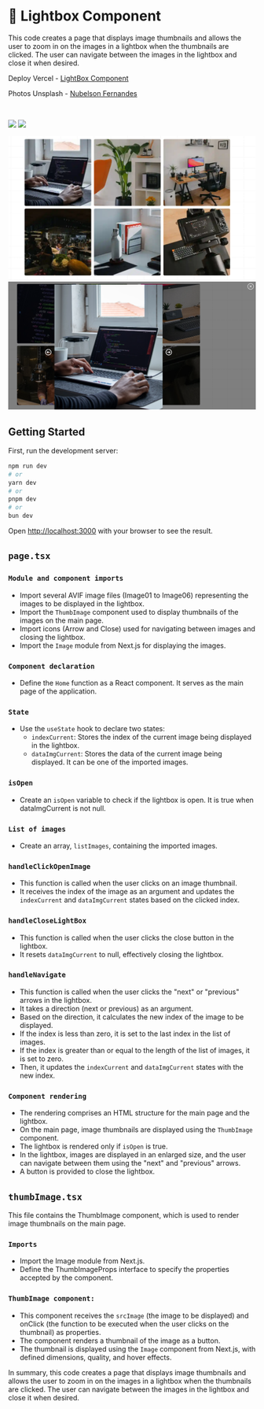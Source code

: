 # 🚀 Lightbox Component

This code creates a page that displays image thumbnails and allows the user to zoom in on the images in a lightbox when the thumbnails are clicked. The user can navigate between the images in the lightbox and close it when desired.

Deploy Vercel - [LightBox Component](https://lightbox-component-nextjs-tailwindcss.vercel.app/) <br>

Photos Unsplash - [Nubelson Fernandes](https://unsplash.com/pt-br/@nublson)

<br>

<img src="https://img.shields.io/badge/Tailwind_CSS-38B2AC?style=for-the-badge&logo=tailwind-css&logoColor=white" />  <img src="https://img.shields.io/badge/next%20js-000000?style=for-the-badge&logo=nextdotjs&logoColor=white">

<img src="/src/assets/printImage1.PNG">

<br>

<img src="/src/assets/printImage2.PNG">

## Getting Started

First, run the development server:

```bash
npm run dev
# or
yarn dev
# or
pnpm dev
# or
bun dev
```

Open [http://localhost:3000](http://localhost:3000) with your browser to see the result.

## `page.tsx`

### `Module and component imports`

- Import several AVIF image files (Image01 to Image06) representing the images to be displayed in the lightbox.
- Import the `ThumbImage` component used to display thumbnails of the images on the main page.
- Import icons (Arrow and Close) used for navigating between images and closing the lightbox.
- Import the `Image` module from Next.js for displaying the images.
  
### `Component declaration`

- Define the `Home` function as a React component. It serves as the main page of the application.

### `State`

- Use the `useState` hook to declare two states:
  - `indexCurrent`: Stores the index of the current image being displayed in the lightbox.
  - `dataImgCurrent`: Stores the data of the current image being displayed. It can be one of the imported images.
 
### `isOpen`

-  Create an `isOpen` variable to check if the lightbox is open. It is true when dataImgCurrent is not null.
  
### `List of images`

- Create an array, `listImages`, containing the imported images.

### `handleClickOpenImage`

-  This function is called when the user clicks on an image thumbnail.
- It receives the index of the image as an argument and updates the `indexCurrent` and `dataImgCurrent` states based on the clicked index.

### `handleCloseLightBox`

- This function is called when the user clicks the close button in the lightbox.
- It resets `dataImgCurrent` to null, effectively closing the lightbox.

### `handleNavigate`

- This function is called when the user clicks the "next" or "previous" arrows in the lightbox.
- It takes a direction (next or previous) as an argument.
- Based on the direction, it calculates the new index of the image to be displayed.
- If the index is less than zero, it is set to the last index in the list of images.
- If the index is greater than or equal to the length of the list of images, it is set to zero.
- Then, it updates the `indexCurrent` and `dataImgCurrent` states with the new index.
  
### `Component rendering`

- The rendering comprises an HTML structure for the main page and the lightbox.
- On the main page, image thumbnails are displayed using the `ThumbImage` component.
- The lightbox is rendered only if `isOpen` is true.
- In the lightbox, images are displayed in an enlarged size, and the user can navigate between them using the "next" and "previous" arrows.
- A button is provided to close the lightbox.

## `thumbImage.tsx`

This file contains the ThumbImage component, which is used to render image thumbnails on the main page.

### `Imports`
- Import the Image module from Next.js.
- Define the ThumbImageProps interface to specify the properties accepted by the component.
 
### `ThumbImage component:`

- This component receives the `srcImage` (the image to be displayed) and onClick (the function to be executed when the user clicks on the thumbnail) as properties.
- The component renders a thumbnail of the image as a button.
- The thumbnail is displayed using the `Image` component from Next.js, with defined dimensions, quality, and hover effects.

In summary, this code creates a page that displays image thumbnails and allows the user to zoom in on the images in a lightbox when the thumbnails are clicked. The user can navigate between the images in the lightbox and close it when desired.
